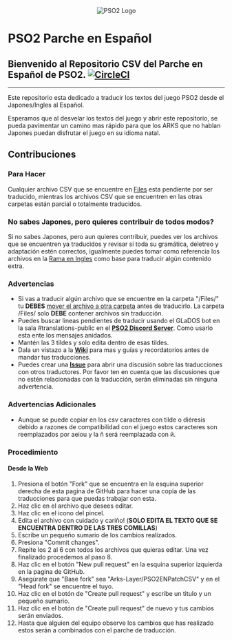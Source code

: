 <p align="center">
  <img src="http://i.imgur.com/dM2s0Jo.png" alt="PSO2 Logo"/>
</p>

# PSO2 Parche en Español

## Bienvenido al Repositorio CSV del Parche en Español de PSO2.  [![CircleCI](https://circleci.com/gh/Arks-Layer/PSO2ENPatchCSV/tree/ES.svg?style=svg)](https://circleci.com/gh/Arks-Layer/PSO2ENPatchCSV/tree/ES)



---
Este repositorio esta dedicado a traducir los textos del juego PSO2 desde el Japones/Ingles al Español.

Esperamos que al desvelar los textos del juego y abrir este repositorio, se pueda pavimentar un camino mas rápido para que los ARKS que no hablan Japones puedan disfrutar el juego en su idioma natal.

## Contribuciones
### Para Hacer
Cualquier archivo CSV que se encuentre en [Files] esta pendiente por ser traducido, mientras los archivos CSV que se encuentren en las otras carpetas están parcial o totalmente traducidos.

### No sabes Japones, pero quieres contribuir de todos modos?
Si no sabes Japones, pero aun quieres contribuir, puedes ver los archivos que se encuentren ya traducidos y revisar si toda su gramática, deletreo y adaptación estén correctos, igualmente puedes tomar como referencia los archivos en la [Rama en Ingles] como base para traducir algún contenido extra.

### Advertencias
* Si vas a traducir algún archivo que se encuentre en la carpeta "/Files/" tu **DEBES** [mover el archivo a otra carpeta](https://github.com/blog/1436-moving-and-renaming-files-on-github) antes de traducirlo. La carpeta /Files/  solo **DEBE** contener archivos sin traducción.
* Puedes buscar lineas pendientes de traducir usando el GLaDOS bot en la sala #translations-public en el **[PSO2 Discord Server]**. Como usarlo esta ente los mensajes anidados.
* Mantén las 3 tildes y solo edita dentro de esas tildes.
* Dala un vistazo a la **[Wiki]** para mas y guías y recordatorios antes de mandar tus traducciones.
* Puedes crear una **[Issue]** para abrir una discusión sobre las traducciones con otros traductores. Por favor ten en cuenta que las discusiones que no estén relacionadas con la traducción, serán eliminadas sin ninguna advertencia.

### Advertencias Adicionales
* Aunque se puede copiar en los csv caracteres con tilde o diéresis debido a razones de compatibilidad con el juego estos caracteres son reemplazados por aeiou y la ñ será reemplazada con й.

### Procedimiento
#### Desde la Web
 1. Presiona el botón "Fork" que se encuentra en la esquina superior derecha de esta pagina de GitHub para hacer una copia de las traducciones para que puedas trabajar con esta.
 2. Haz clic en el archivo que desees editar.
 3. Haz clic en el icono del pincel.
 4. Edita el archivo con cuidado y cariño! (**SOLO EDITA EL TEXTO QUE SE ENCUENTRA DENTRO DE LAS TRES COMILLAS**)
 5. Escribe un pequeño sumario de los cambios realizados.
 6. Presiona "Commit changes".
 7. Repite los 2 al 6 con todos los archivos que quieras editar. Una vez finalizado procedemos al paso 8.
 8. Haz clic en el botón "New pull request" en la esquina superior izquierda en la pagina de GitHub.
 9. Asegúrate que "Base fork" sea "Arks-Layer/PSO2ENPatchCSV" y en el "Head fork" se encuentre el tuyo.
 10. Haz clic en el botón de "Create pull request" y escribe un titulo y un pequeño sumario.
 11. Haz clic en el botón de "Create pull request" de nuevo y tus cambios serán enviados.
 12. Hasta que alguien del equipo observe los cambios que has realizado estos serán a combinados con el parche de traducción.  


[Files]: https://github.com/Arks-Layer/PSO2ENPatchCSV/tree/ES/Files
[PSO2 Discord Server]: https://discord.gg/PSO2
[Wiki]: https://github.com/Arks-Layer/PSO2ENPatchCSV/wiki
[Rama en Ingles]: https://github.com/Arks-Layer/PSO2ENPatchCSV/tree/EN  
[Issue]: https://github.com/Arks-Layer/PSO2ENPatchCSV/issues  
[GitHub Desktop]: https://desktop.github.com
